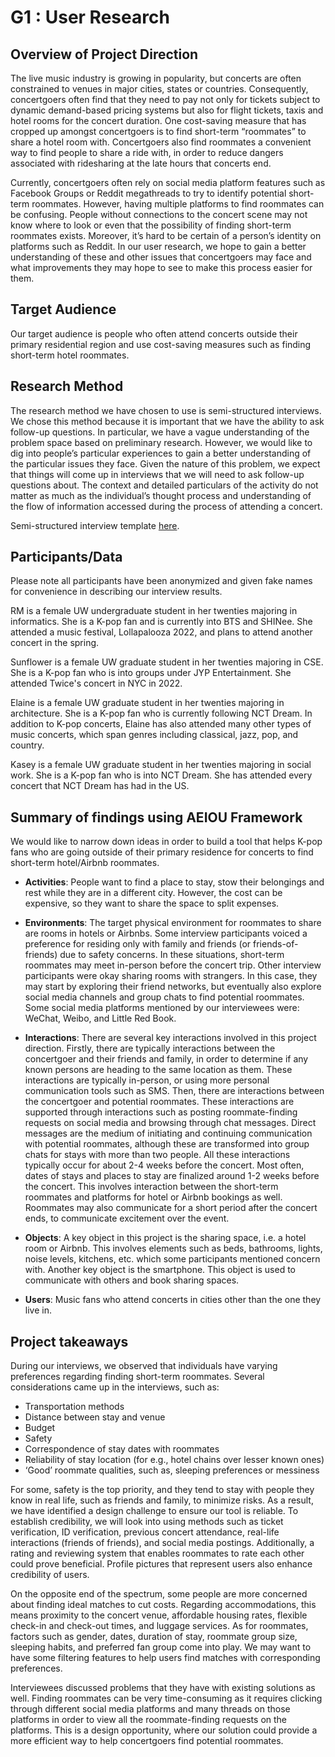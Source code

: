 # G1 : User Research
## Overview of Project Direction
The live music industry is growing in popularity, but concerts are often constrained to venues in major cities, states or countries. Consequently, concertgoers often find that they need to pay not only for tickets subject to dynamic demand-based pricing systems but also for flight tickets, taxis and hotel rooms for the concert duration. One cost-saving measure that has cropped up amongst concertgoers is to find short-term “roommates” to share a hotel room with. Concertgoers also find roommates a convenient way to find people to share a ride with, in order to reduce dangers associated with ridesharing at the late hours that concerts end.

Currently, concertgoers often rely on social media platform features such as Facebook Groups or Reddit megathreads to try to identify potential short-term roommates. However, having multiple platforms to find roommates can be confusing. People without connections to the concert scene may not know where to look or even that the possibility of finding short-term roommates exists. Moreover, it’s hard to be certain of a person’s identity on platforms such as Reddit. In our user research, we hope to gain a better understanding of these and other issues that concertgoers may face and what improvements they may hope to see to make this process easier for them.

## Target Audience
Our target audience is people who often attend concerts outside their primary residential region and use cost-saving measures such as finding short-term hotel roommates. 

## Research Method
The research method we have chosen to use is semi-structured interviews. We chose this method because it is important that we have the ability to ask follow-up questions. In particular, we have a vague understanding of the problem space based on preliminary research. However, we would like to dig into people’s particular experiences to gain a better understanding of the particular issues they face. Given the nature of this problem, we expect that things will come up in interviews that we will need to ask follow-up questions about. The context and detailed particulars of the activity do not matter as much as the individual’s thought process and understanding of the flow of information accessed during the process of attending a concert.

Semi-structured interview template [here](https://docs.google.com/document/d/1X100BlRrOFOBBevT4jXEirJOEsiUSPbmBflXx-b30Ws/edit).

## Participants/Data
Please note all participants have been anonymized and given fake names for convenience in describing our interview results.

RM is a female UW undergraduate student in her twenties majoring in informatics. She is a K-pop fan and is currently into BTS and SHINee. She attended a music festival, Lollapalooza 2022, and plans to attend another concert in the spring. 

Sunflower is a female UW graduate student in her twenties majoring in CSE. She is a K-pop fan who is into groups under JYP Entertainment. She attended Twice's concert in NYC in 2022.

Elaine is a female UW graduate student in her twenties majoring in architecture. She is a K-pop fan who is currently following NCT Dream. In addition to K-pop concerts, Elaine has also attended many other types of music concerts, which span genres including classical, jazz, pop, and country.

Kasey is a female UW graduate student in her twenties majoring in social work. She is a K-pop fan who is into NCT Dream. She has attended every concert that NCT Dream has had in the US.

## Summary of findings using AEIOU Framework
We would like to narrow down ideas in order to build a tool that helps K-pop fans who are going outside of their primary residence for concerts to find short-term hotel/Airbnb roommates. 

* **Activities**: People want to find a place to stay, stow their belongings and rest while they are in a different city. However, the cost can be expensive, so they want to share the space to split expenses.

* **Environments**: The target physical environment for roommates to share are rooms in hotels or Airbnbs. Some interview participants voiced a preference for residing only with family and friends (or friends-of-friends) due to safety concerns. In these situations, short-term roommates may meet in-person before the concert trip. Other interview participants were okay sharing rooms with strangers. In this case, they may start by exploring their friend networks, but eventually also explore social media channels and group chats to find potential roommates. Some social media platforms mentioned by our interviewees were: WeChat, Weibo, and Little Red Book.

* **Interactions**: There are several key interactions involved in this project direction. Firstly, there are typically interactions between the concertgoer and their friends and family, in order to determine if any known persons are heading to the same location as them. These interactions are typically in-person, or using more personal communication tools such as SMS. Then, there are interactions between the concertgoer and potential roommates. These interactions are supported through interactions such as posting roommate-finding requests on social media and browsing through chat messages. Direct messages are the medium of initiating and continuing communication with potential roommates, although these are transformed into group chats for stays with more than two people. All these interactions typically occur for about 2-4 weeks before the concert. Most often, dates of stays and places to stay are finalized around 1-2 weeks before the concert. This involves interaction between the short-term roommates and platforms for hotel or Airbnb bookings as well. Roommates may also communicate for a short period after the concert ends, to communicate excitement over the event.

* **Objects**: A key object in this project is the sharing space, i.e. a hotel room or Airbnb. This involves elements such as beds, bathrooms, lights, noise levels, kitchens, etc. which some participants mentioned concern with. Another key object is the smartphone. This object is used to communicate with others and book sharing spaces. 

* **Users**: Music fans who attend concerts in cities other than the one they live in.

## Project takeaways

During our interviews, we observed that individuals have varying preferences regarding finding short-term roommates. Several considerations came up in the interviews, such as:
* Transportation methods
* Distance between stay and venue
* Budget
* Safety
* Correspondence of stay dates with roommates
* Reliability of stay location (for e.g., hotel chains over lesser known ones)
* ‘Good’ roommate qualities, such as, sleeping preferences or messiness

For some, safety is the top priority, and they tend to stay with people they know in real life, such as friends and family, to minimize risks. As a result, we have identified a design challenge to ensure our tool is reliable. To establish credibility, we will look into using methods such as ticket verification, ID verification, previous concert attendance, real-life interactions (friends of friends), and social media postings. Additionally, a rating and reviewing system that enables roommates to rate each other could prove beneficial. Profile pictures that represent users also enhance credibility of users.

On the opposite end of the spectrum, some people are more concerned about finding ideal matches to cut costs. Regarding accommodations, this means proximity to the concert venue, affordable housing rates, flexible check-in and check-out times, and luggage services. As for roommates, factors such as gender, dates, duration of stay, roommate group size, sleeping habits, and preferred fan group come into play. We may want to have some filtering features to help users find matches with corresponding preferences.

Interviewees discussed problems that they have with existing solutions as well. Finding roommates can be very time-consuming as it requires clicking through different social media platforms and many threads on those platforms in order to view all the roommate-finding requests on the platforms. This is a design opportunity, where our solution could provide a more efficient way to help concertgoers find potential roommates. 

